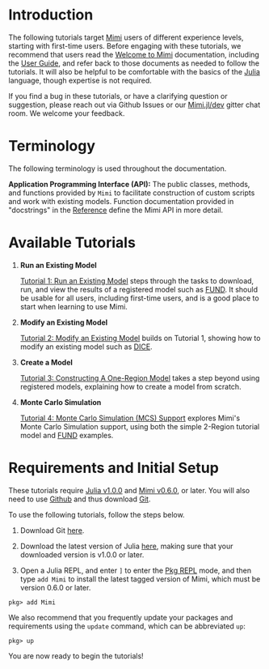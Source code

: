 # Introduction

The following tutorials target [Mimi](https://github.com/anthofflab/Mimi.jl) users of different experience levels, starting with first-time users.  Before engaging with these tutorials, we recommend that users read the [Welcome to Mimi](@ref) documentation, including the [User Guide](@ref), and refer back to those documents as needed to follow the tutorials.  It will also be helpful to be comfortable with the basics of the [Julia](https://julialang.org/) language, though expertise is not required.

If you find a bug in these tutorials, or have a clarifying question or suggestion, please reach out via Github Issues or our [Mimi.jl/dev](https://gitter.im/anthofflab/Mimi.jl/dev) gitter chat room.  We welcome your feedback.

# Terminology

The following terminology is used throughout the documentation.

**Application Programming Interface (API):**  The public classes, methods, and functions provided by `Mimi` to facilitate construction of custom scripts and work with existing models. Function documentation provided in "docstrings" in the [Reference](@ref) define the Mimi API in more detail.

# Available Tutorials

1. **Run an Existing Model**

   [Tutorial 1: Run an Existing Model](@ref) steps through the tasks to download, run, and view the results of a registered model such as [FUND](http://www.fund-model.org).  It should be usable for all users, including first-time users, and is a good place to start when learning to use Mimi.

2. **Modify an Existing Model**

   [Tutorial 2: Modify an Existing Model](@ref) builds on Tutorial 1, showing how to modify an existing model such as [DICE](https://github.com/anthofflab/mimi-dice-2010.jl).

3. **Create a Model**

   [Tutorial 3: Constructing A One-Region Model](@ref) takes a step beyond using registered models, explaining how to create a model from scratch.

4. **Monte Carlo Simulation**

   [Tutorial 4: Monte Carlo Simulation (MCS) Support](@ref) explores Mimi's Monte Carlo Simulation support, using both the simple 2-Region tutorial model and [FUND](http://www.fund-model.org) examples.


# Requirements and Initial Setup

These tutorials require [Julia v1.0.0](https://julialang.org/downloads/) and [Mimi v0.6.0](https://github.com/anthofflab/Mimi.jl), or later. You will also need to use [Github](https://github.com) and thus download [Git](https://git-scm.com/downloads).

To use the following tutorials, follow the steps below.

1. Download Git [here](https://git-scm.com/downloads).

2. Download the latest version of Julia [here](https://julialang.org/downloads/), making sure that your downloaded version is v1.0.0 or later.

3. Open a Julia REPL, and enter `]` to enter the [Pkg REPL](https://docs.julialang.org/en/v1/stdlib/Pkg/index.html) mode, and then type `add Mimi` to install the latest tagged version of Mimi, which must be version 0.6.0 or later.

```
pkg> add Mimi
```

We also recommend that you frequently update your packages and requirements using the `update` command, which can be abbreviated `up`:
```
pkg> up
```

You are now ready to begin the tutorials!
